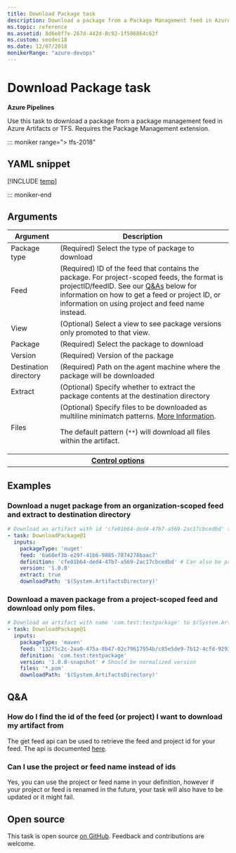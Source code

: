 ```yaml
---
title: Download Package task
description: Download a package from a Package Management feed in Azure Artifacts or TFS.
ms.topic: reference
ms.assetid: 8d6e8f7e-267d-442d-8c92-1f586864c62f
ms.custom: seodec18
ms.date: 12/07/2018
monikerRange: "azure-devops"
---
```


# Download Package task

**Azure Pipelines**

Use this task to download a package from a package management feed in Azure Artifacts or TFS.
Requires the Package Management extension.

::: moniker range="> tfs-2018"

## YAML snippet

[!INCLUDE [temp](../includes/yaml/DownloadPackageV1.md)]

::: moniker-end

## Arguments

<table><thead><tr><th>Argument</th><th>Description</th></tr></thead>
<tr><td>Package type</td><td>(Required) Select the type of package to download</td></tr>
<tr><td>Feed</td><td>(Required) ID of the feed that contains the package. For project-scoped feeds, the format is projectID/feedID. See our <a href="#qa">Q&As</a> below for information on how to get a feed or project ID, or information on using project and feed name instead.</td></tr>
<tr><td>View</td><td>(Optional) Select a view to see package versions only promoted to that view.</td></tr>
<tr><td>Package</td><td>(Required) Select the package to download</td></tr>
<tr><td>Version</td><td>(Required) Version of the package</td></tr>
<tr><td>Destination directory</td><td>(Required) Path on the agent machine where the package will be downloaded</td></tr>
<tr><td>Extract</td><td>(Optional) Specify whether to extract the package contents at the destination directory</td></tr>
<tr><td>Files</td><td>(Optional) Specify files to be downloaded as multiline minimatch patterns. <a href="https://aka.ms/minimatchexamples" data-raw-source="[More Information](https://aka.ms/minimatchexamples)">More Information</a>.<p>The default pattern (<code>**</code>) will download all files within the artifact.</p></td></tr>

<tr>
<th style="text-align: center" colspan="2"><a href="~/pipelines/process/tasks.md#controloptions" data-raw-source="[Control options](../../process/tasks.md#controloptions)">Control options</a></th>
</tr>

</table>

## Examples

### Download a nuget package from an organization-scoped feed and extract to destination directory

```YAML
# Download an artifact with id 'cfe01b64-ded4-47b7-a569-2ac17cbcedbd' to $(System.ArtifactsDirectory)
- task: DownloadPackage@1
  inputs:
    packageType: 'nuget'
    feed: '6a60ef3b-e29f-41b6-9885-7874278baac7'
    definition: 'cfe01b64-ded4-47b7-a569-2ac17cbcedbd' # Can also be package name
    version: '1.0.0'
    extract: true
    downloadPath: '$(System.ArtifactsDirectory)'
```

### Download a maven package from a project-scoped feed and download only pom files.

```YAML
# Download an artifact with name 'com.test:testpackage' to $(System.ArtifactsDirectory)
- task: DownloadPackage@1
  inputs:
    packageType: 'maven'
    feed: '132f5c2c-2aa0-475a-8b47-02c79617954b/c85e5de9-7b12-4cfd-9293-1b33cdff540e' # <projectId>/<feedId>
    definition: 'com.test:testpackage'
    version: '1.0.0-snapshot' # Should be normalized version
    files: '*.pom'
    downloadPath: '$(System.ArtifactsDirectory)'
```

## Q&A

### How do I find the id of the feed (or project) I want to download my artifact from

The get feed api can be used to retrieve the feed and project id for your feed. The api is documented [here](https://go.microsoft.com/fwlink/?linkid=2099537).

### Can I use the project or feed name instead of ids

Yes, you can use the project or feed name in your definition, however if your project or feed is renamed in the future, your task will also have to be updated or it might fail.

## Open source

This task is open source [on GitHub](https://github.com/Microsoft/azure-pipelines-tasks). Feedback and contributions are welcome.
